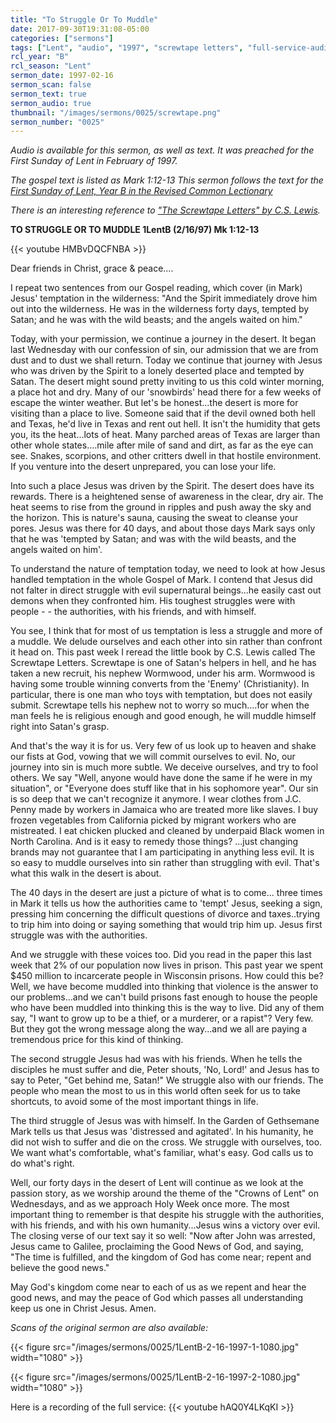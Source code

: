 ```yaml
---
title: "To Struggle Or To Muddle"
date: 2017-09-30T19:31:08-05:00
categories: ["sermons"]
tags: ["Lent", "audio", "1997", "screwtape letters", "full-service-audio"]
rcl_year: "B"
rcl_season: "Lent"
sermon_date: 1997-02-16
sermon_scan: false
sermon_text: true
sermon_audio: true
thumbnail: "/images/sermons/0025/screwtape.png"
sermon_number: "0025"
---
```

_Audio is available for this sermon, as well as text.  It was preached for the First Sunday of Lent in February of 1997._

<!--more-->

_The gospel text is listed as Mark 1:12-13  This sermon follows the text for the [First Sunday of Lent, Year B in the Revised Common Lectionary](https://lectionary.library.vanderbilt.edu/texts.php?id=71)_

_There is an interesting reference to ["The Screwtape Letters" by C.S. Lewis](https://en.wikipedia.org/wiki/The_Screwtape_Letters)._

**TO STRUGGLE OR TO MUDDLE 1LentB (2/16/97) Mk 1:12-13**

{{< youtube HMBvDQCFNBA >}}

Dear friends in Christ, grace & peace....

I repeat two sentences from our Gospel reading, which cover (in Mark) Jesus' temptation in the wilderness: "And the Spirit immediately drove him out into the wilderness. He was in the wilderness forty days, tempted by Satan; and he was with the wild beasts; and the angels waited on him."

Today, with your permission, we continue a journey in the desert. It began last Wednesday with our confession of sin, our admission that we are from dust and to dust we shall return. Today we continue that journey with Jesus who was driven by the Spirit to a lonely deserted place and tempted by Satan. The desert might sound pretty inviting to us this cold winter morning, a place hot and dry. Many of our 'snowbirds' head there for a few weeks of escape the winter weather. But let's be honest...the desert is more for visiting than a place to live. Someone said that if the devil owned both hell and Texas, he'd live in Texas and rent out hell. It isn't the humidity that gets you, its the heat...lots of heat. Many parched areas of Texas are larger than other whole states....mile after mile of sand and dirt, as far as the eye can see. Snakes, scorpions, and other critters dwell in that hostile environment. If you venture into the desert unprepared, you can lose your life.

Into such a place Jesus was driven by the Spirit. The desert does have its rewards. There is a heightened sense of awareness in the clear, dry air. The heat seems to rise from the ground in ripples and push away the sky and the horizon. This is nature's sauna, causing the sweat to cleanse your pores. Jesus was there for 40 days, and about those days Mark says only that he was 'tempted by Satan; and was with the wild beasts, and the angels waited on him'.

To understand the nature of temptation today, we need to look at how Jesus handled temptation in the whole Gospel of Mark. I contend that Jesus did not falter in direct struggle with evil supernatural beings...he easily cast out demons when they confronted him. His toughest struggles were with people - - the authorities, with his friends, and with himself.

You see, I think that for most of us temptation is less a struggle and more of a muddle. We delude ourselves and each other into sin rather than confront it head on. This past week I reread the little book by C.S. Lewis called The Screwtape Letters. Screwtape is one of Satan's helpers in hell, and he has taken a new recruit, his nephew Wormwood, under his arm. Wormwood is having some trouble winning converts from the 'Enemy' (Christianity). In particular, there is one man who toys with temptation, but does not easily submit. Screwtape tells his nephew not to worry so much....for when the man feels he is religious enough and good enough, he will muddle himself right into Satan's grasp.

And that's the way it is for us. Very few of us look up to heaven and shake our fists at God, vowing that we will commit ourselves to evil. No, our journey into sin is much more subtle. We deceive ourselves, and try to fool others. We say "Well, anyone would have done the same if he were in my situation", or "Everyone does stuff like that in his sophomore year". Our sin is so deep that we can't recognize it anymore. I wear clothes from J.C. Penny made by workers in Jamaica who are treated more like slaves. I buy frozen vegetables from California picked by migrant workers who are mistreated. I eat chicken plucked and cleaned by underpaid Black women in North Carolina. And is it easy to remedy those things? ...just changing brands may not guarantee that I am participating in anything less evil. It is so easy to muddle ourselves into sin rather than struggling with evil. That's what this walk in the desert is about.

The 40 days in the desert are just a picture of what is to come... three times in Mark it tells us how the authorities came to 'tempt' Jesus, seeking a sign, pressing him concerning the difficult questions of divorce and taxes..trying to trip him into doing or saying something that would trip him up. Jesus first struggle was with the authorities.

And we struggle with these voices too. Did you read in the paper this last week that 2% of our population now lives in prison. This past year we spent $450 million to incarcerate people in Wisconsin prisons. How could this be? Well, we have become muddled into thinking that violence is the answer to our problems...and we can't build prisons fast enough to house the people who have been muddled into thinking this is the way to live. Did any of them say, "I want to grow up to be a thief, or a murderer, or a rapist"? Very few. But they got the wrong message along the way...and we all are paying a tremendous price for this kind of thinking.

The second struggle Jesus had was with his friends. When he tells the disciples he must suffer and die, Peter shouts, 'No, Lord!' and Jesus has to say to Peter, "Get behind me, Satan!" We struggle also with our friends. The people who mean the most to us in this world often seek for us to take shortcuts, to avoid some of the most important things in life.

The third struggle of Jesus was with himself. In the Garden of Gethsemane Mark tells us that Jesus was 'distressed and agitated'. In his humanity, he did not wish to suffer and die on the cross. We struggle with ourselves, too. We want what's comfortable, what's familiar, what's easy.
God calls us to do what's right.

Well, our forty days in the desert of Lent will continue as we look at the passion story, as we worship around the theme of the "Crowns of Lent" on Wednesdays, and as we approach Holy Week once more. The most important thing to remember is that despite his struggle with the authorities, with his friends, and with his own humanity...Jesus wins a victory over evil. The closing verse of our text say it so well: "Now after John was arrested, Jesus came to Galilee, proclaiming the Good News of God, and saying, "The time is fulfilled, and the kingdom of God has come near; repent and believe the good news."

May God's kingdom come near to each of us as we repent and hear the good news, and may the peace of God which passes all understanding keep us one in Christ Jesus. Amen.

_Scans of the original sermon are also available:_

{{< figure src="/images/sermons/0025/1LentB-2-16-1997-1-1080.jpg" width="1080" >}}

{{< figure src="/images/sermons/0025/1LentB-2-16-1997-2-1080.jpg" width="1080" >}}

Here is a recording of the full service:
{{< youtube hAQ0Y4LKqKI >}}